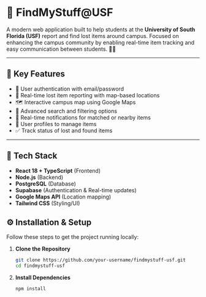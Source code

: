# 🧭 FindMyStuff@USF

A modern web application built to help students at the **University of South Florida (USF)** report and find lost items around campus. Focused on enhancing the campus community by enabling real-time item tracking and easy communication between students. 📍🎒

---

## 🌟 Key Features

- 🔐 User authentication with email/password  
- 📍 Real-time lost item reporting with map-based locations  
- 🗺️ Interactive campus map using Google Maps  
- 🔎 Advanced search and filtering options  
- 🔔 Real-time notifications for matched or nearby items  
- 👤 User profiles to manage items  
- ✅ Track status of lost and found items  

---

## 🧰 Tech Stack

- **React 18 + TypeScript** (Frontend)
- **Node.js** (Backend)
- **PostgreSQL** (Database)
- **Supabase** (Authentication & Real-time updates)
- **Google Maps API** (Location mapping)
- **Tailwind CSS** (Styling/UI)


## ⚙️ Installation & Setup

Follow these steps to get the project running locally:

1. **Clone the Repository**

   ```bash
   git clone https://github.com/your-username/findmystuff-usf.git
   cd findmystuff-usf

2. **Install Dependencies**
   ```bash
   npm install
